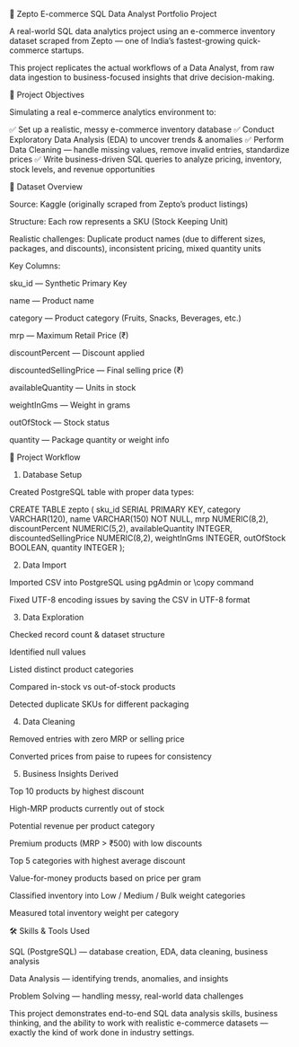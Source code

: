 🛒 Zepto E-commerce SQL Data Analyst Portfolio Project

A real-world SQL data analytics project using an e-commerce inventory dataset scraped from Zepto — one of India’s fastest-growing quick-commerce startups.

This project replicates the actual workflows of a Data Analyst, from raw data ingestion to business-focused insights that drive decision-making.

📌 Project Objectives

Simulating a real e-commerce analytics environment to:

✅ Set up a realistic, messy e-commerce inventory database
✅ Conduct Exploratory Data Analysis (EDA) to uncover trends & anomalies
✅ Perform Data Cleaning — handle missing values, remove invalid entries, standardize prices
✅ Write business-driven SQL queries to analyze pricing, inventory, stock levels, and revenue opportunities

📂 Dataset Overview

Source: Kaggle (originally scraped from Zepto’s product listings)

Structure: Each row represents a SKU (Stock Keeping Unit)

Realistic challenges: Duplicate product names (due to different sizes, packages, and discounts), inconsistent pricing, mixed quantity units

Key Columns:

sku_id — Synthetic Primary Key

name — Product name

category — Product category (Fruits, Snacks, Beverages, etc.)

mrp — Maximum Retail Price (₹)

discountPercent — Discount applied

discountedSellingPrice — Final selling price (₹)

availableQuantity — Units in stock

weightInGms — Weight in grams

outOfStock — Stock status

quantity — Package quantity or weight info

🔧 Project Workflow
1. Database Setup

Created PostgreSQL table with proper data types:

CREATE TABLE zepto (
  sku_id SERIAL PRIMARY KEY,
  category VARCHAR(120),
  name VARCHAR(150) NOT NULL,
  mrp NUMERIC(8,2),
  discountPercent NUMERIC(5,2),
  availableQuantity INTEGER,
  discountedSellingPrice NUMERIC(8,2),
  weightInGms INTEGER,
  outOfStock BOOLEAN,
  quantity INTEGER
);

2. Data Import

Imported CSV into PostgreSQL using pgAdmin or \copy command

Fixed UTF-8 encoding issues by saving the CSV in UTF-8 format

3. Data Exploration

Checked record count & dataset structure

Identified null values

Listed distinct product categories

Compared in-stock vs out-of-stock products

Detected duplicate SKUs for different packaging

4. Data Cleaning

Removed entries with zero MRP or selling price

Converted prices from paise to rupees for consistency

5. Business Insights Derived

Top 10 products by highest discount

High-MRP products currently out of stock

Potential revenue per product category

Premium products (MRP > ₹500) with low discounts

Top 5 categories with highest average discount

Value-for-money products based on price per gram

Classified inventory into Low / Medium / Bulk weight categories

Measured total inventory weight per category

🛠 Skills & Tools Used

SQL (PostgreSQL) — database creation, EDA, data cleaning, business analysis

Data Analysis — identifying trends, anomalies, and insights

Problem Solving — handling messy, real-world data challenges

This project demonstrates end-to-end SQL data analysis skills, business thinking, and the ability to work with realistic e-commerce datasets — exactly the kind of work done in industry settings.
